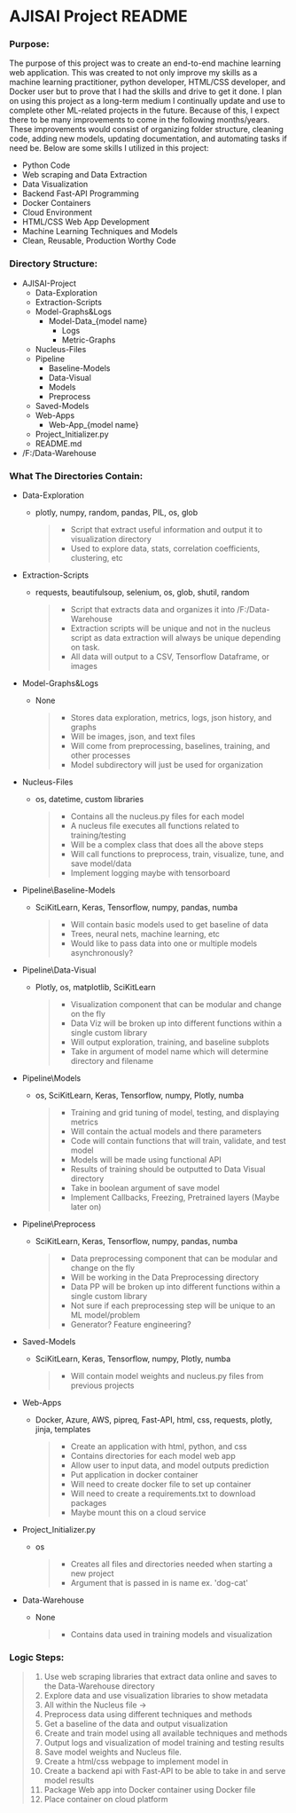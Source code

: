 # AJISAI Project README

### Purpose:

The purpose of this project was to create an end-to-end machine learning web application. This was created to not only
improve my skills as a machine learning practitioner, python developer, HTML/CSS developer, and Docker user but to prove
that I had the skills and drive to get it done. I plan on using this project as a long-term medium I continually update
and use to complete other ML-related projects in the future. Because of this, I expect there to be many improvements to
come in the following months/years. These improvements would consist of organizing folder structure, cleaning code,
adding new models, updating documentation, and automating tasks if need be. Below are some skills I utilized in this
project:

- Python Code
- Web scraping and Data Extraction
- Data Visualization
- Backend Fast-API Programming
- Docker Containers
- Cloud Environment
- HTML/CSS Web App Development
- Machine Learning Techniques and Models
- Clean, Reusable, Production Worthy Code

### Directory Structure:

- AJISAI-Project
    + Data-Exploration
    + Extraction-Scripts
    + Model-Graphs&Logs
        - Model-Data_{model name}
            + Logs
            + Metric-Graphs
    + Nucleus-Files
    + Pipeline
        - Baseline-Models
        - Data-Visual
        - Models
        - Preprocess
    + Saved-Models
    + Web-Apps
        - Web-App_{model name}
    + Project_Initializer.py
    + README.md
- /F:/Data-Warehouse

### What The Directories Contain:

- Data-Exploration
    + plotly, numpy, random, pandas, PIL, os, glob
      > - Script that extract useful information and output it to visualization directory
      > - Used to explore data, stats, correlation coefficients, clustering, etc

- Extraction-Scripts
    + requests, beautifulsoup, selenium, os, glob, shutil, random
      > - Script that extracts data and organizes it into /F:/Data-Warehouse
      > - Extraction scripts will be unique and not in the nucleus script as data extraction will always be unique depending on task.
      > - All data will output to a CSV, Tensorflow Dataframe, or images

- Model-Graphs&Logs
    + None
      > - Stores data exploration, metrics, logs, json history, and graphs
      > - Will be images, json, and text files
      > - Will come from preprocessing, baselines, training, and other processes
      > - Model subdirectory will just be used for organization

- Nucleus-Files
    + os, datetime, custom libraries
      > - Contains all the nucleus.py files for each model
      > - A nucleus file executes all functions related to training/testing
      > - Will be a complex class that does all the above steps
      > - Will call functions to preprocess, train, visualize, tune, and save model/data
      > - Implement logging maybe with tensorboard

- Pipeline\Baseline-Models
    + SciKitLearn, Keras, Tensorflow, numpy, pandas, numba
      > - Will contain basic models used to get baseline of data
      > - Trees, neural nets, machine learning, etc
      > - Would like to pass data into one or multiple models asynchronously?

- Pipeline\Data-Visual
    + Plotly, os, matplotlib, SciKitLearn
      > - Visualization component that can be modular and change on the fly
      > - Data Viz will be broken up into different functions within a single custom library
      > - Will output exploration, training, and baseline subplots
      > - Take in argument of model name which will determine directory and filename

- Pipeline\Models
    + os, SciKitLearn, Keras, Tensorflow, numpy, Plotly, numba
      > - Training and grid tuning of model, testing, and displaying metrics
      > - Will contain the actual models and there parameters
      > - Code will contain functions that will train, validate, and test model
      > - Models will be made using functional API
      > - Results of training should be outputted to Data Visual directory
      > - Take in boolean argument of save model
      > - Implement Callbacks, Freezing, Pretrained layers (Maybe later on)

- Pipeline\Preprocess
    + SciKitLearn, Keras, Tensorflow, numpy, pandas, numba
      > - Data preprocessing component that can be modular and change on the fly
      > - Will be working in the Data Preprocessing directory
      > - Data PP will be broken up into different functions within a single custom library
      > - Not sure if each preprocessing step will be unique to an ML model/problem
      > - Generator? Feature engineering?

- Saved-Models
    + SciKitLearn, Keras, Tensorflow, numpy, Plotly, numba
      > - Will contain model weights and nucleus.py files from previous projects

- Web-Apps
    + Docker, Azure, AWS, pipreq, Fast-API, html, css, requests, plotly, jinja, templates
      > - Create an application with html, python, and css
      > - Contains directories for each model web app
      > - Allow user to input data, and model outputs prediction
      > - Put application in docker container
      > - Will need to create docker file to set up container
      > - Will need to create a requirements.txt to download packages
      > - Maybe mount this on a cloud service

- Project_Initializer.py
    + os
      > - Creates all files and directories needed when starting a new project
      > - Argument that is passed in is name ex. 'dog-cat'

- Data-Warehouse
    + None
      > - Contains data used in training models and visualization

### Logic Steps:

> 1. Use web scraping libraries that extract data online and saves to the Data-Warehouse directory
> 2. Explore data and use visualization libraries to show metadata
> 3. All within the Nucleus file ->
> 4. Preprocess data using different techniques and methods
> 5. Get a baseline of the data and output visualization
> 6. Create and train model using all available techniques and methods
> 7. Output logs and visualization of model training and testing results
> 8. Save model weights and Nucleus file.
> 9. Create a html/css webpage to implement model in
> 10. Create a backend api with Fast-API to be able to take in and serve model results
> 11. Package Web app into Docker container using Docker file
> 12. Place container on cloud platform
